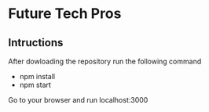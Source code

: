 # Future Tech Pros

## Intructions

After dowloading the repository run the following command

- npm install
- npm start

Go to your browser and run localhost:3000
